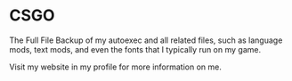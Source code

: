 # CSGO
The Full File Backup of my autoexec and all related files, such as language mods, text mods, and even the fonts that I typically run on my game. 

Visit my website in my profile for more information on me.
